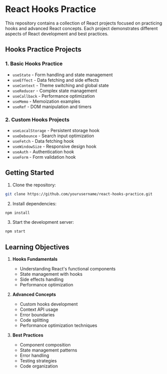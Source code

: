 # React Hooks Practice 

This repository contains a collection of React projects focused on practicing hooks and advanced React concepts. Each project demonstrates different aspects of React development and best practices.


## Hooks Practice Projects

### 1. Basic Hooks Practice
- `useState` - Form handling and state management
- `useEffect` - Data fetching and side effects
- `useContext` - Theme switching and global state
- `useReducer` - Complex state management
- `useCallback` - Performance optimization
- `useMemo` - Memoization examples
- `useRef` - DOM manipulation and timers

### 2. Custom Hooks Projects
- `useLocalStorage` - Persistent storage hook
- `useDebounce` - Search input optimization
- `useFetch` - Data fetching hook
- `useWindowSize` - Responsive design hook
- `useAuth` - Authentication hook
- `useForm` - Form validation hook


## Getting Started

1. Clone the repository:
```bash
git clone https://github.com/yourusername/react-hooks-practice.git
```

2. Install dependencies:
```bash
npm install
```

3. Start the development server:
```bash
npm start
```


## Learning Objectives

1. **Hooks Fundamentals**
   - Understanding React's functional components
   - State management with hooks
   - Side effects handling
   - Performance optimization

2. **Advanced Concepts**
   - Custom hooks development
   - Context API usage
   - Error boundaries
   - Code splitting
   - Performance optimization techniques

3. **Best Practices**
   - Component composition
   - State management patterns
   - Error handling
   - Testing strategies
   - Code organization

